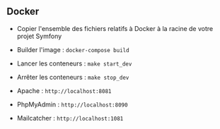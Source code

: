 Docker
--------------
*  Copier l'ensemble des fichiers relatifs à Docker à la racine de votre projet Symfony
*  Builder l'image : `docker-compose build`
*  Lancer les conteneurs : `make start_dev`
*  Arrêter les conteneurs : `make stop_dev`

*  Apache : `http://localhost:8081`
*  PhpMyAdmin : `http://localhost:8090`
*  Mailcatcher : `http://localhost:1081`